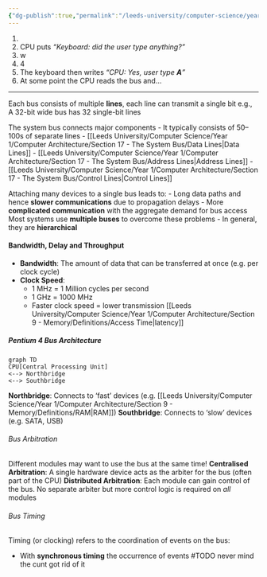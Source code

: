 ```yaml
---
{"dg-publish":true,"permalink":"/leeds-university/computer-science/year-1/computer-architecture/section-17-the-system-bus/section-17-the-system-bus/"}
---
```


1. 
2. CPU puts *“Keyboard: did the user type anything?”*
3. w
4. 4
5. The keyboard then writes *“CPU: Yes, user type **A**”*
6. At some point the CPU reads the bus and…

---
Each bus consists of multiple **lines**, each line can transmit a single bit
e.g., A 32-bit wide bus has 32 single-bit lines

The system bus connects major components
	- It typically consists of 50–100s of separate lines
	- [[Leeds University/Computer Science/Year 1/Computer Architecture/Section 17 - The System Bus/Data Lines\|Data Lines]]
	- [[Leeds University/Computer Science/Year 1/Computer Architecture/Section 17 - The System Bus/Address Lines\|Address Lines]]
	- [[Leeds University/Computer Science/Year 1/Computer Architecture/Section 17 - The System Bus/Control Lines\|Control Lines]]

Attaching many devices to a single bus leads to:
	- Long data paths and hence **slower communications** due to propagation delays
	- More **complicated communication** with the aggregate demand for bus access
Most systems use **multiple buses** to overcome these problems
	- In general, they are **hierarchical**

#### Bandwidth, Delay and Throughput
- **Bandwidth**: The amount of data that can be transferred at once (e.g. per clock cycle)
- **Clock Speed**:
	- 1 MHz = 1 Million cycles per second
	- 1 GHz = 1000 MHz
	- Faster clock speed = lower transmission [[Leeds University/Computer Science/Year 1/Computer Architecture/Section 9 - Memory/Definitions/Access Time\|latency]]
##### Pentium 4 Bus Architecture
```mermaid
graph TD
CPU[Central Processing Unit]
<--> Northbridge
<--> Southbridge
```
**Northbridge**: Connects to ‘fast’ devices (e.g. [[Leeds University/Computer Science/Year 1/Computer Architecture/Section 9 - Memory/Definitions/RAM\|RAM]])
**Southbridge**: Connects to ‘slow’ devices (e.g. SATA, USB)
###### Bus Arbitration
Different modules may want to use the bus at the same time!
**Centralised Arbitration**: A single hardware device acts as the arbiter for the bus (often part of the CPU)
**Distributed Arbitration**: Each module can gain control of the bus. No separate arbiter but more control logic is required on *all* modules
###### Bus Timing
Timing (or clocking) refers to the coordination of events on the bus:
- With **synchronous timing** the occurrence of events
#TODO never mind the cunt got rid of it
